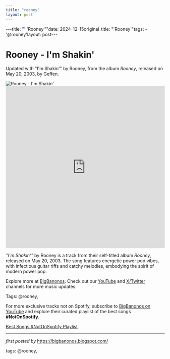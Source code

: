 ```yaml
---
title: "rooney"
layout: post
---
```

---title: "' 'Rooney''"date: 2024-12-15original_title: "'Rooney'"tags:  - '@rooney'layout: post---<!-- Title of the Post --><h1 >Rooney - I'm Shakin'</h1> <!-- Introductory Text --><p >Updated with "I'm Shakin'" by Rooney, from the album *Rooney*, released on May 20, 2003, by Geffen.</p> <!-- Featured Image --><div > <img src="https://i.ytimg.com/vi/8LhZ6k5VxLw/maxresdefault.jpg" alt="Rooney - I'm Shakin'" /></div> <!-- YouTube Video Embed --><div > <iframe width="100%" height="514" src="https://www.youtube.com/embed/8LhZ6k5VxLw" title="Rooney - I'm Shakin'" frameborder="0" allow="accelerometer; autoplay; clipboard-write; encrypted-media; gyroscope; picture-in-picture; web-share" referrerpolicy="strict-origin-when-cross-origin" allowfullscreen></iframe></div> <!-- Song Information --><div > <p><em>"I'm Shakin'"</em> by Rooney is a track from their self-titled album *Rooney*, released on May 20, 2003. The song features energetic power pop vibes, with infectious guitar riffs and catchy melodies, embodying the spirit of modern power pop.</p></div> <!-- Footer Links --><div > <p>Explore more at <a href="https://bigbanonos.blogspot.com/" target="_blank">BigBanonos</a>. Check out our <a href="https://www.youtube.com/@BigBanonos" target="_blank">YouTube</a> and <a href="https://x.com/bigbanonos" target="_blank">X/Twitter</a> channels for more music updates.</p></div> <!-- Tags --><p >Tags: @rooney,</p><!--Subscribe and Playlist Links--><div>    <p>For more exclusive tracks not on Spotify, subscribe to <a href="https://www.youtube.com/@BigBanonos" target="_blank">BigBanonos on YouTube</a> and explore their curated playlist of the best songs <strong>#NotOnSpotify</strong>.</p>    <p><a href="https://www.youtube.com/playlist?list=PLtuNtuTatqI0kFahUCbtbfenC_ET5O_tr" target="_blank">Best Songs #NotOnSpotify Playlist<br /></a></p></div><hr /><p><em>first posted by</em> <a href="https://bigbanonos.blogspot.com/" rel="noopener" target="_new">https://bigbanonos.blogspot.com/</a></p><p>tags: @rooney,</p>